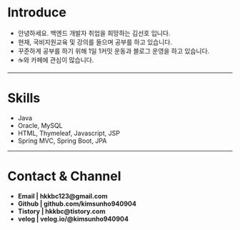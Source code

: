    <h1>Introduce</h1>
<ul>
  <li>안녕하세요. 백엔드 개발자 취업을 희망하는 김선호 입니다.</li>
   <li>현재, 국비지원교육 및 강의를 들으며 공부를 하고 있습니다.</li>
  <li>꾸준하게 공부를 하기 위해 1일 1커밋 운동과 블로그 운영을 하고 있습니다.</li>
  <li>☕️와 카페에 관심이 많습니다. </li>
  </ul>

  <hr>
  <h1>Skills</h1>
  <ul>
  <li>Java</li>
  <li>Oracle, MySQL</li>
  <li>HTML, Thymeleaf, Javascript, JSP</li>
  <li>Spring MVC, Spring Boot, JPA</li>
  </ul>
 
  <hr>
  <h1>Contact & Channel</h1>
  <ul>
  <li><strong>Email | hkkbc123@gmail.com</strong></li>
  <li><strong>Github | github.com/kimsunho940904</strong></li>
  <li><strong>Tistory | hkkbc@tistory.com</strong></li>
   <li><strong>velog | velog.io/@kimsunho940904</strong></li>
  </ul>

<!-- <h2>Tech</h2>
 <img alt="Java" src="https://img.shields.io/badge/java-%23ED8B00.svg?style=for-the-badge&logo=java&logoColor=white"/><br>
   <img alt="Oracle" src ="https://img.shields.io/badge/oracle-%23F00000.svg?style=for-the-badge&logo=oracle&logoColor=white" />
 <img alt="MySQL" src="https://img.shields.io/badge/mysql-%2300f.svg?style=for-the-badge&logo=mysql&logoColor=white" /><br>
      <img alt="HTML5" src="https://img.shields.io/badge/html5-%23E34F26.svg?style=for-the-badge&logo=html5&logoColor=white"/>
            <img alt="CSS3" src="https://img.shields.io/badge/css3-%231572B6.svg?style=for-the-badge&logo=css3&logoColor=white"/>
   <img alt="JavaScript" src="https://img.shields.io/badge/javascript-%23323330.svg?style=for-the-badge&logo=javascript&logoColor=%23F7DF1E"/><br>
      <img alt="Spring" src="https://img.shields.io/badge/spring-%236DB33F.svg?style=for-the-badge&logo=spring&logoColor=white"/><br>
 <img alt="IntelliJ IDEA" src="https://img.shields.io/badge/IntelliJIDEA-000000.svg?style=for-the-badge&logo=intellij-idea&logoColor=white" />
 <!--
 [![Hits](https://hits.seeyoufarm.com/api/count/incr/badge.svg?url=https%3A%2F%2Fgithub.com%2Fkimsunho940904%2Fhit-counter&count_bg=%2379C83D&title_bg=%23555555&icon=&icon_color=%23E7E7E7&title=hits&edge_flat=false)](https://hits.seeyoufarm.com)
   -->
